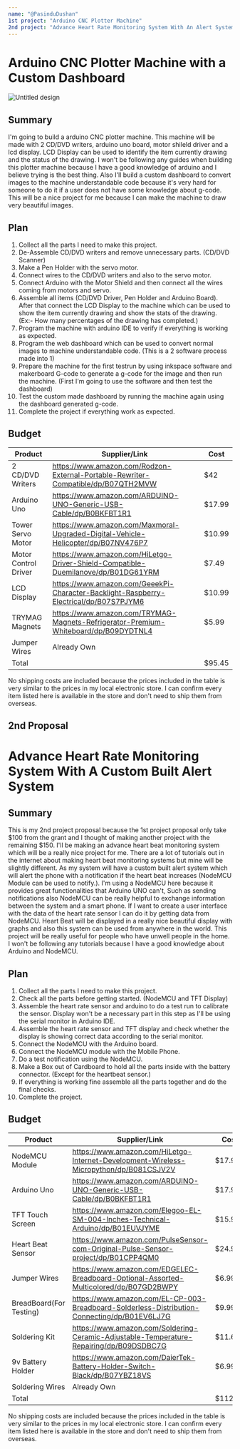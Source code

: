 ```yaml
---
name: "@PasinduDushan"
1st project: "Arduino CNC Plotter Machine"
2nd project: "Advance Heart Rate Monitoring System With An Alert System"
---
```


# Arduino CNC Plotter Machine with a Custom Dashboard

![Untitled design](https://user-images.githubusercontent.com/57533877/208594271-1b8ddf98-3816-490b-a075-2d8430bab6b2.gif)

## Summary

I'm going to build a arduino CNC plotter machine. This machine will be made with 2 CD/DVD writers, arduino uno board, motor shileld driver and a lcd display. LCD Display can be used to identify the item currently drawing and the status of the drawing. I won't be following any guides when building this plotter machine because I have a good knowledge of arduino and I believe trying is the best thing. Also I'll build a custom dashboard to convert images to the machine understandable code because it's very hard for someone to do it if a user does not have some knowledge about g-code. This will be a nice project for me because I can make the machine to draw very beautiful images.

## Plan

1. Collect all the parts I need to make this project.
2. De-Assemble CD/DVD writers and remove unnecessary parts. (CD/DVD Scanner)
3. Make a Pen Holder with the servo motor.
4. Connect wires to the CD/DVD writers and also to the servo motor.
5. Connect Arduino with the Motor Shield and then connect all the wires coming from motors and servo.
6. Assemble all items (CD/DVD Driver, Pen Holder and Arduino Board). After that connect the LCD Display to the machine which can be used to show the item currently drawing and show the stats of the drawing. (Ex:- How many percentages of the drawing has completed.)
7. Program the machine with arduino IDE to verify if everything is working as expected.
8. Program the web dashboard which can be used to convert normal images to machine understandable code. (This is a 2 software process made into 1)
9. Prepare the machine for the first testrun by using inkspace software and makerboard G-code to generate a g-code for the image and then run the machine. (First I'm    going to use the software and then test the dashboard)
10. Test the custom made dashboard by running the machine again using the dashboard generated g-code.
11. Complete the project if everything work as expected.

## Budget

| Product              | Supplier/Link                                                                         | Cost   |
| ---------------      | --------------------------------------------------------------------------------------| ------ |
| 2 CD/DVD Writers     | https://www.amazon.com/Rodzon-External-Portable-Rewriter-Compatible/dp/B07QTH2MVW     | $42    |
| Arduino Uno          | https://www.amazon.com/ARDUINO-UNO-Generic-USB-Cable/dp/B0BKFBT1R1                    | $17.99 |
| Tower Servo Motor    | https://www.amazon.com/Maxmoral-Upgraded-Digital-Vehicle-Helicopter/dp/B07NV476P7     | $10.99 |
| Motor Control Driver | https://www.amazon.com/HiLetgo-Driver-Shield-Compatible-Duemilanove/dp/B01DG61YRM     | $7.49  |
| LCD Display          | https://www.amazon.com/GeeekPi-Character-Backlight-Raspberry-Electrical/dp/B07S7PJYM6 | $10.99 |
| TRYMAG Magnets       | https://www.amazon.com/TRYMAG-Magnets-Refrigerator-Premium-Whiteboard/dp/B09DYDTNL4   | $5.99  |
| Jumper Wires         | Already Own                                                                           |        |
| Total                |                                                                                       | $95.45 |

No shipping costs are included because the prices included in the table is very similar to the prices in my local electronic store. I can confirm every item listed here is available in the store and don't need to ship them from overseas.



## 2nd Proposal

# Advance Heart Rate Monitoring System With A Custom Built Alert System

## Summary

This is my 2nd project proposal because the 1st project proposal only take $100 from the grant and I thought of making another project with the remaining $150. I'll be making an advance heart beat monitoring system which will be a really nice project for me. There are a lot of tutorials out in the internet about making heart beat monitoring systems but mine will be slightly different. As my system will have a custom built alert system which will alert the phone with a notification if the heart beat increases (NodeMCU Module can be used to notify.). I'm using a NodeMCU here because it provides great functionalities that Arduino UNO can't, Such as sending notifications also NodeMCU can be really helpful to exchange information between the system and a smart phone. If I want to create a user interface with the data of the heart rate sensor I can do it by getting data from NodeMCU. Heart Beat will be displayed in a really nice beautiful display with graphs and also this system can be used from anywhere in the world. This project will be really useful for people who have unwell people in the home. I won't be following any tutorials because I have a good knowledge about Arduino and NodeMCU. 

## Plan

1. Collect all the parts I need to make this project.
2. Check all the parts before getting started. (NodeMCU and TFT Display)
3. Assemble the heart rate sensor and arduino to do a test run to calibrate the sensor. Display won't be a necessary part in this step as I'll be using the serial monitor in Arduino IDE.
4. Assemble the heart rate sensor and TFT display and check whether the display is showing correct data according to the serial monitor.
5. Connect the NodeMCU with the Arduino board.
6. Connect the NodeMCU module with the Mobile Phone.
7. Do a test notification using the NodeMCU.
8. Make a Box out of Cardboard to hold all the parts inside with the battery connector. (Except for the heartbeat sensor.)
9. If everything is working fine assemble all the parts together and do the final checks.
10. Complete the project.

## Budget

| Product                 | Supplier/Link                                                                                | Cost    |
| ---------------         | --------------------------------------------------------------------------------------       | ------  |
| NodeMCU Module          | https://www.amazon.com/HiLetgo-Internet-Development-Wireless-Micropython/dp/B081CSJV2V       | $17.99  |
| Arduino Uno             | https://www.amazon.com/ARDUINO-UNO-Generic-USB-Cable/dp/B0BKFBT1R1                           | $17.99  |
| TFT Touch Screen        | https://www.amazon.com/Elegoo-EL-SM-004-Inches-Technical-Arduino/dp/B01EUVJYME               | $15.99  |
| Heart Beat Sensor       | https://www.amazon.com/PulseSensor-com-Original-Pulse-Sensor-project/dp/B01CPP4QM0           | $24.99  |
| Jumper Wires            | https://www.amazon.com/EDGELEC-Breadboard-Optional-Assorted-Multicolored/dp/B07GD2BWPY       | $6.99   |
| BreadBoard(For Testing) | https://www.amazon.com/EL-CP-003-Breadboard-Solderless-Distribution-Connecting/dp/B01EV6LJ7G | $9.99   |
| Soldering Kit           | https://www.amazon.com/Soldering-Ceramic-Adjustable-Temperature-Repairing/dp/B09DSDBC7G      | $11.68  |
| 9v Battery Holder       | https://www.amazon.com/DaierTek-Battery-Holder-Switch-Black/dp/B07YBZ18VS                    | $6.99   |
| Soldering Wires         | Already Own                                                                                  |         |
| Total                   |                                                                                              | $112.61 |

No shipping costs are included because the prices included in the table is very similar to the prices in my local electronic store. I can confirm every item listed here is available in the store and don't need to ship them from overseas.

